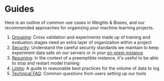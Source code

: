 # Guides

Here is an outline of common use cases in Weights & Biases, and our recommended approaches for organizing your machine learning projects.

1. [Grouping](grouping.md): Cross validation and experiments made up of training and evaluation stages need an extra layer of organization within a project
2. [Security](security.md): Understand the careful security standards we maintain to keep experiment data safe on our servers or in your [on-prem instance](../self-hosted/)
3. [Resuming](resuming.md): In the context of a preemptible instance, it's useful to be able to stop and restart model training
4. [Limits](limits.md): A guide to reasonable best practices for the volume of data to log
5. [Technical FAQ](technical-faq.md): Common questions from users setting up our tools

